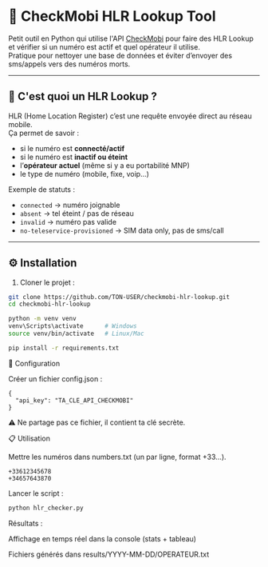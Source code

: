 # 📡 CheckMobi HLR Lookup Tool

Petit outil en Python qui utilise l'API [CheckMobi](https://checkmobi.com) pour faire des HLR Lookup et vérifier si un numéro est actif et quel opérateur il utilise.  
Pratique pour nettoyer une base de données et éviter d’envoyer des sms/appels vers des numéros morts.

---

## 🔎 C'est quoi un HLR Lookup ?

HLR (Home Location Register) c’est une requête envoyée direct au réseau mobile.  
Ça permet de savoir :
- si le numéro est **connecté/actif**
- si le numéro est **inactif ou éteint**
- l’**opérateur actuel** (même si y a eu portabilité MNP)
- le type de numéro (mobile, fixe, voip...)

Exemple de statuts :
- `connected` → numéro joignable
- `absent` → tel éteint / pas de réseau
- `invalid` → numéro pas valide
- `no-teleservice-provisioned` → SIM data only, pas de sms/call

---

## ⚙️ Installation

1. Cloner le projet :

```bash
git clone https://github.com/TON-USER/checkmobi-hlr-lookup.git
cd checkmobi-hlr-lookup

python -m venv venv
venv\Scripts\activate      # Windows
source venv/bin/activate   # Linux/Mac

pip install -r requirements.txt
```


🔑 Configuration

Créer un fichier config.json :
```
{
  "api_key": "TA_CLE_API_CHECKMOBI"
}
```

⚠️ Ne partage pas ce fichier, il contient ta clé secrète.

📋 Utilisation

Mettre les numéros dans numbers.txt (un par ligne, format +33…).

```
+33612345678
+34657643870
```

Lancer le script :
```bash
python hlr_checker.py
```

Résultats :

Affichage en temps réel dans la console (stats + tableau)

Fichiers générés dans results/YYYY-MM-DD/OPERATEUR.txt